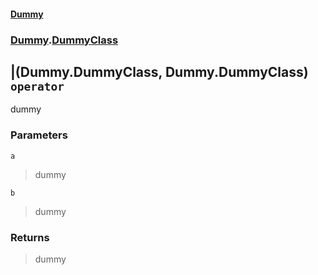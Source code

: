 #### [Dummy](./Dummy.md 'Dummy')
### [Dummy](./Dummy.md#Dummy 'Dummy').[DummyClass](./Dummy-DummyClass.md 'Dummy.DummyClass')
## |(Dummy.DummyClass, Dummy.DummyClass) `operator`
dummy
### Parameters

<a name='Dummy-DummyClass-op_BitwiseOr(Dummy-DummyClass-_Dummy-DummyClass)-a'></a>
`a`
>dummy

<a name='Dummy-DummyClass-op_BitwiseOr(Dummy-DummyClass-_Dummy-DummyClass)-b'></a>
`b`
>dummy
### Returns
>dummy
